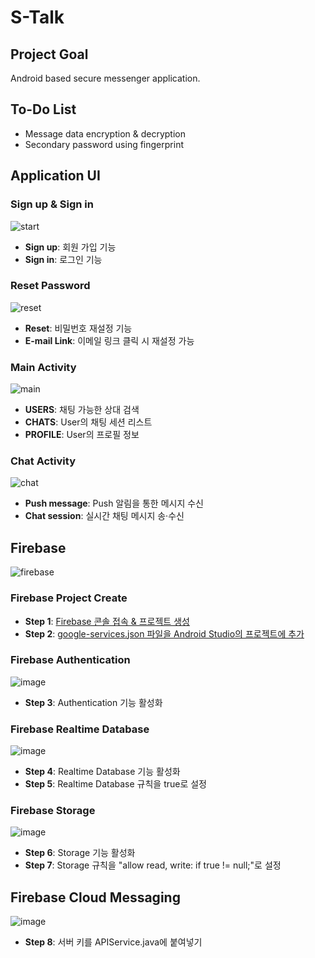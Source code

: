 
# S-Talk
## Project Goal
Android based secure messenger application.

## To-Do List
- Message data encryption & decryption
- Secondary password using fingerprint

## Application UI
### Sign up & Sign in
![start](https://user-images.githubusercontent.com/20378368/106858846-98bdb900-6705-11eb-83c4-e690581e7ae0.PNG)
- **Sign up**: 회원 가입 기능
- **Sign in**: 로그인 기능
### Reset Password
![reset](https://user-images.githubusercontent.com/20378368/106859126-f5b96f00-6705-11eb-9574-a25868ab7d14.PNG)
- **Reset**: 비밀번호 재설정 기능
- **E-mail Link**: 이메일 링크 클릭 시 재설정 가능
### Main Activity
![main](https://user-images.githubusercontent.com/20378368/106858375-e8e84b80-6704-11eb-8f3a-7951e3476dce.PNG)
- **USERS**: 채팅 가능한 상대 검색
- **CHATS**: User의 채팅 세션 리스트
- **PROFILE**: User의 프로필 정보
### Chat Activity
![chat](https://user-images.githubusercontent.com/20378368/106858325-d5d57b80-6704-11eb-9e12-60b26c219010.PNG)
- **Push message**: Push 알림을 통한 메시지 수신
- **Chat session**: 실시간 채팅 메시지 송·수신

## Firebase
![firebase](https://user-images.githubusercontent.com/20378368/106863007-454e6980-670b-11eb-9a32-a37c2c0bf8d0.png)
### Firebase Project Create
- **Step 1**: [Firebase 콘솔 접속 & 프로젝트 생성](https://console.firebase.google.com/)
- **Step 2**: [google-services.json 파일을 Android Studio의 프로젝트에 추가](https://firebase.google.com/docs/android/setup?hl=ko)
### Firebase Authentication
![image](https://user-images.githubusercontent.com/20378368/106860755-28fcfd80-6708-11eb-8278-8fc809c97c53.png)
- **Step 3**: Authentication 기능 활성화
### Firebase Realtime Database
![image](https://user-images.githubusercontent.com/20378368/106860905-62356d80-6708-11eb-916a-57fad6d40494.png)
- **Step 4**: Realtime Database 기능 활성화
- **Step 5**: Realtime Database 규칙을 true로 설정
### Firebase Storage
![image](https://user-images.githubusercontent.com/20378368/106861009-8729e080-6708-11eb-966a-de7ff8ca0f78.png)
- **Step 6**: Storage 기능 활성화
- **Step 7**: Storage 규칙을 "allow read, write: if true != null;"로 설정
## Firebase Cloud Messaging
![image](https://user-images.githubusercontent.com/20378368/106861863-b2f99600-6709-11eb-8fb7-937220d61596.png)
- **Step 8**: 서버 키를 APIService.java에 붙여넣기

<!--
If you want a APK then create an issue, i'll send the link..
<br><b>ChatApp is a real time one to one chat application with Push Notifications made using Firebase...</b>

Add yours google-services.json
<br><b> Change Authorization:key with your key from firebase project</b>

<br>Implementation Guide 
<br>1 - Project
<br>1 - Open the Project in your android studio;
<br>2 - *IMPORTANT* Change the Package Name. (https://stackoverflow.com/questions/16804093/android-studio-rename-package)

<br>2 - Firebase Panel
<br>- Create Firebase Project (https://console.firebase.google.com/);
<br>- Import the file google-service.json into your project
<br>- Connect to firebase console authentication and database from your IDE
<br>- in firebase Storage Rules, change value of "allow read, write:" from "if request.auth != null" to "if true;"
<br>- For sending notification, paste your Firebase project key into your project APIService.java
<br>- When you change database settings, you likely will need to uninstall and reinstall apps to avoid app crashes due to app caches. -->